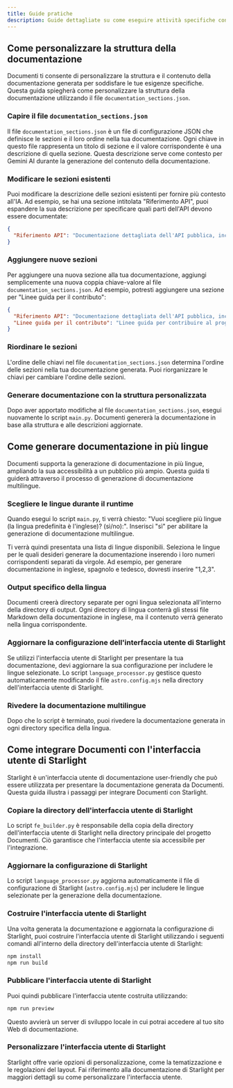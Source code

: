 ```yaml
---
title: Guide pratiche
description: Guide dettagliate su come eseguire attività specifiche con Documenti.
---
```


## Come personalizzare la struttura della documentazione

Documenti ti consente di personalizzare la struttura e il contenuto della documentazione generata per soddisfare le tue esigenze specifiche. Questa guida spiegherà come personalizzare la struttura della documentazione utilizzando il file `documentation_sections.json`.

### Capire il file `documentation_sections.json`

Il file `documentation_sections.json` è un file di configurazione JSON che definisce le sezioni e il loro ordine nella tua documentazione. Ogni chiave in questo file rappresenta un titolo di sezione e il valore corrispondente è una descrizione di quella sezione. Questa descrizione serve come contesto per Gemini AI durante la generazione del contenuto della documentazione.

### Modificare le sezioni esistenti

Puoi modificare la descrizione delle sezioni esistenti per fornire più contesto all'IA. Ad esempio, se hai una sezione intitolata "Riferimento API", puoi espandere la sua descrizione per specificare quali parti dell'API devono essere documentate:

```json
{
  "Riferimento API": "Documentazione dettagliata dell'API pubblica, incluse classi, metodi e parametri, con particolare attenzione a esempi di utilizzo e frammenti di codice."
}
```

### Aggiungere nuove sezioni

Per aggiungere una nuova sezione alla tua documentazione, aggiungi semplicemente una nuova coppia chiave-valore al file `documentation_sections.json`. Ad esempio, potresti aggiungere una sezione per "Linee guida per il contributo":

```json
{
  "Riferimento API": "Documentazione dettagliata dell'API pubblica, incluse classi, metodi e parametri, con particolare attenzione a esempi di utilizzo e frammenti di codice.",
  "Linee guida per il contributo": "Linee guida per contribuire al progetto, inclusi lo stile di codifica, la strategia di branching e il processo di pull request."
}
```

### Riordinare le sezioni

L'ordine delle chiavi nel file `documentation_sections.json` determina l'ordine delle sezioni nella tua documentazione generata. Puoi riorganizzare le chiavi per cambiare l'ordine delle sezioni.

### Generare documentazione con la struttura personalizzata

Dopo aver apportato modifiche al file `documentation_sections.json`, esegui nuovamente lo script `main.py`. Documenti genererà la documentazione in base alla struttura e alle descrizioni aggiornate.

## Come generare documentazione in più lingue

Documenti supporta la generazione di documentazione in più lingue, ampliando la sua accessibilità a un pubblico più ampio. Questa guida ti guiderà attraverso il processo di generazione di documentazione multilingue.

### Scegliere le lingue durante il runtime

Quando esegui lo script `main.py`, ti verrà chiesto: "Vuoi scegliere più lingue (la lingua predefinita è l'inglese)? (sì/no):". Inserisci "sì" per abilitare la generazione di documentazione multilingue.

Ti verrà quindi presentata una lista di lingue disponibili. Seleziona le lingue per le quali desideri generare la documentazione inserendo i loro numeri corrispondenti separati da virgole. Ad esempio, per generare documentazione in inglese, spagnolo e tedesco, dovresti inserire "1,2,3".

### Output specifico della lingua

Documenti creerà directory separate per ogni lingua selezionata all'interno della directory di output. Ogni directory di lingua conterrà gli stessi file Markdown della documentazione in inglese, ma il contenuto verrà generato nella lingua corrispondente.

### Aggiornare la configurazione dell'interfaccia utente di Starlight

Se utilizzi l'interfaccia utente di Starlight per presentare la tua documentazione, devi aggiornare la sua configurazione per includere le lingue selezionate. Lo script `language_processor.py` gestisce questo automaticamente modificando il file `astro.config.mjs` nella directory dell'interfaccia utente di Starlight.

### Rivedere la documentazione multilingue

Dopo che lo script è terminato, puoi rivedere la documentazione generata in ogni directory specifica della lingua.

## Come integrare Documenti con l'interfaccia utente di Starlight

Starlight è un'interfaccia utente di documentazione user-friendly che può essere utilizzata per presentare la documentazione generata da Documenti. Questa guida illustra i passaggi per integrare Documenti con Starlight.

### Copiare la directory dell'interfaccia utente di Starlight

Lo script `fe_builder.py` è responsabile della copia della directory dell'interfaccia utente di Starlight nella directory principale del progetto Documenti. Ciò garantisce che l'interfaccia utente sia accessibile per l'integrazione.

### Aggiornare la configurazione di Starlight

Lo script `language_processor.py` aggiorna automaticamente il file di configurazione di Starlight (`astro.config.mjs`) per includere le lingue selezionate per la generazione della documentazione.

### Costruire l'interfaccia utente di Starlight

Una volta generata la documentazione e aggiornata la configurazione di Starlight, puoi costruire l'interfaccia utente di Starlight utilizzando i seguenti comandi all'interno della directory dell'interfaccia utente di Starlight:

```bash
npm install
npm run build
```

### Pubblicare l'interfaccia utente di Starlight

Puoi quindi pubblicare l'interfaccia utente costruita utilizzando:

```bash
npm run preview
```

Questo avvierà un server di sviluppo locale in cui potrai accedere al tuo sito Web di documentazione.

### Personalizzare l'interfaccia utente di Starlight

Starlight offre varie opzioni di personalizzazione, come la tematizzazione e le regolazioni del layout. Fai riferimento alla documentazione di Starlight per maggiori dettagli su come personalizzare l'interfaccia utente.



